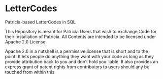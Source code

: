 # LetterCodes
Patricia-based LetterCodes in SQL

This Repository is meant for Patricia Users that wish to exchange Code for their Installation of Patricia.
All Contents are intended to be licensed under Apache 2.0 License.

Apache 2.0 in a nutshell is a permissive license that is short and to the point. 
It lets people do anything they want with your code as long as they provide attribution back to you and don’t hold you liable. 
It also provides an express grant of patent rights from contributors to users should any be touched from within this. 
